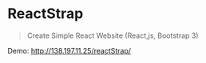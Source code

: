 # ReactStrap

> Create Simple React Website (React,js, Bootstrap 3)

Demo: http://138.197.11.25/reactStrap/